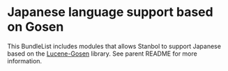 Japanese language support based on Gosen
==============

This BundleList includes modules that allows Stanbol to support Japanese based on the [Lucene-Gosen](http://code.google.com/p/lucene-gosen/) library. See parent README for more information. 